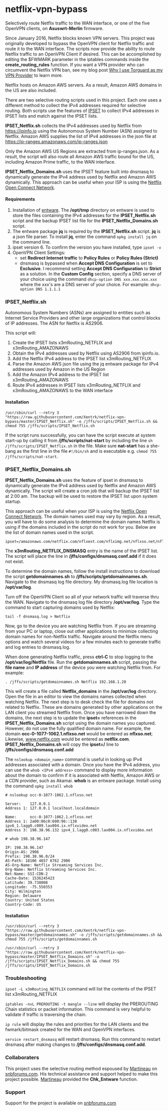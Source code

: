 # netflix-vpn-bypass
Selectively route Netflix traffic to the WAN interface, or one of the five OpenVPN clients, on **Asuswrt-Merlin** firmware.  

Since January 2016, Netflix blocks known VPN servers. This project was originally developed to bypass the OpenVPN client for Netflix traffic and route it to the WAN interface. The scripts now provide the ability to route Netflix traffic to an OpenVPN Client if desired. This can be accomplished by editing the $FWMARK parameter in the iptables commands inside the **create_routing_rules** function. If you want a VPN provider who can circumvent the Netflix VPN ban, see my blog post [Why I use Torguard as my VPN Provider](https://x3mtek.com/why-i-use-torguard-as-my-vpn-provider) to learn more. 

Netflix hosts on Amazon AWS servers. As a result, Amazon AWS domains in the US are also included.

There are two selective routing scripts used in this project. Each one uses a different method to collect the IPv4 addresses required for selective routing. Both scripts use the features of [IPSET](http://ipset.netfilter.org/) to collect IPv4 addresses in IPSET lists and match against the IPSET lists.

**IPSET_Netflix.sh** collects the IPv4 addresses used by Netflix from https://ipinfo.io using the Autonomous System Number (ASN) assigned to Netflix. Amazon AWS supplies the list of IPv4 addresses in the json file at https://ip-ranges.amazonaws.com/ip-ranges.json

Only the Amazon AWS US Regions are extracted from ip-ranges.json. As a result, the script will also route all Amazon AWS traffic bound for the US, including Amazon Prime traffic, to the WAN interface.

**IPSET_Netflix_Domains.sh** uses the IPSET feature built into dnsmasq to dynamically generate the IPv4 address used by Netflix and Amazon AWS dynamically.  This approach can be useful when your ISP is using the [Netflix Open Connect Network](https://media.netflix.com/en/company-blog/how-netflix-works-with-isps-around-the-globe-to-deliver-a-great-viewing-experience).

#### Requirements

1. Installation of [entware]( https://github.com/RMerl/asuswrt-merlin/wiki/Entware).  The **/opt/tmp** directory on entware is used to store the files containing the IPv4 addresses for the **IPSET_Netflix.sh** script and the backup IPSET list file for the **IPSET_Netflix_Domains.sh** script.  
2. The entware package **jq** is required by the **IPSET_Netflix.sh** script. **jq** is a json file parser.  To install **jq**, enter the command ```opkg install jq``` on the command line.
3. ipset version 6. To confirm the version you have installed, type ```ipset -v```
4. OpenVPN Client Settings:
    - set **Redirect Internet traffic** to **Policy Rules** or **Policy Rules (Strict)**
    - dnsmasq is bypassed when **Accept DNS Configuration** is set to **Exclusive**.  I recommend setting **Accept DNS Configuration**  to **Strict** as a solution. In the **Custom Config** section, specify a DNS server of your choice using the command ```dhcp-option DNS xxx.xxx.xxx.xxx``` where the xxx's are a DNS server of your choice. For example:
    ```dhcp-option DNS 1.1.1.1```

### IPSET_Netflix.sh
Autonomous System Numbers (ASNs) are assigned to entities such as Internet Service Providers and other large organizations that control blocks of IP addresses. The ASN for Netflix is AS2906.  

This script will:
1. Create the IPSET lists x3mRouting_NETFLIX and x3mRouting_AMAZONAWS
2. Obtain the IPv4 addresses used by Netflix using AS2906 from ipinfo.io.
3. Add the Netflix IPv4 address to the IPSET list x3mRouting_NETFLIX
4. Parse the Amazon AWS json file using the jq entware package for IPv4 addresses used by Amazon in the US Region
5. Add the Amazon IPv4 address to the IPSET list x3mRouting_AMAZONAWS
6. Route IPv4 addresses in IPSET lists x3mRouting_NETFLIX and x3mRouting_AMAZONAWS to the WAN interface

#### Installation

    /usr/sbin/curl --retry 3 "https://raw.githubusercontent.com/Xentrk/netflix-vpn-bypass/master/IPSET_Netflix.sh" -o /jffs/scripts/IPSET_Netflix.sh && chmod 755 /jffs/scripts/IPSET_Netflix.sh

If the script runs successfully, you can have the script execute at system start-up by calling it from **/jffs/scripts/nat-start** by including the line ```sh /jffs/scripts/IPSET_Netflix.sh``` in the file.  Make sure **nat-start** has a she-bang as the first line in the file ```#!/bin/sh``` and is executable e.g. ```chmod 755 /jffs/scripts/nat-start```.  

### IPSET_Netflix_Domains.sh
**IPSET_Netflix_Domains.sh** uses the feature of ipset in dnsmasq to dynamically generate the IPv4 address used by Netflix and Amazon AWS dynamically.  The script will create a cron job that will backup the IPSET list at 2:00 am.  The backup will be used to restore the IPSET list upon system startup.  

This approach can be useful when your ISP is using the [Netflix Open Connect Network](https://media.netflix.com/en/company-blog/how-netflix-works-with-isps-around-the-globe-to-deliver-a-great-viewing-experience).  The domain names used may vary by region. As a result, you will have to do some analysis to determine the domain names Netflix is using if the domains included in the script do not work for you. Below are the list of domain names used in the script. 

    ipset=/amazonaws.com/netflix.com/nflxext.com/nflximg.net/nflxso.net/nflxvideo.net/x3mRouting_NETFLIX_DNSMASQ

The **x3mRouting_NETFLIX_DNSMASQ** entry is the name of the IPSET list. The script will place the line in **/jffs/configs/dnsmasq.conf.add** if it does not exist.

To determine the domain names, follow the install instructions to download the script **getdomainnames.sh** to **/jffs/scripts/getdomainnames.sh**. Navigate to the dnsmasq log file directory. My dnsmasq.log file location is **/opt/var/log**.   

Turn off the OpenVPN Client so all of your network traffic will traverse thru the WAN. Navigate to the dnsmasq log file directory **/opt/var/log**. Type the command to start capturing domains used by Netflix:

    tail -f dnsmasq.log > Netflix

Now, go to the device you are watching Netflix from. If you are streaming from your PC or laptop, close out other applications to minimize collecting domain names for non-Netflix traffic. Navigate around the Netflix menu options and watch several videos for a few minutes each to generate traffic and log entries to dnsmasq.log.  

When done generating Netflix traffic, press **ctrl-C** to stop logging to the **/opt/var/log/Netflix** file.  Run the **getdomainnames.sh** script, passing the **file name** and **IP address** of the device you were watching Netflix from. For example:

    . /jffs/scripts/getdomainnames.sh Netflix 192.168.1.20

This will create a file called **Netflix_domains** in the **/opt/var/log** directory.  Open the file in an editor to view the domains names collected when watching Netflix. The next step is to desk check the file for domains not related to Netflix.  These are domains generated by other applications on the LAN client you streamed Netflix from. Once you have narrowed down the domains, the next step is to update the **ipset=** references in the **IPSET_Netflix_Domains.sh** script using the domain names you captured. However, do not use the fully qualified domain name. For example, the domain **occ-0-1077-1062.1.nflxso.net** would be entered as **nflxso.net**; Likewise, www.netflix.com would be entered as **netflix.com**. **IPSET_Netflix_Domains.sh** will copy the **ipset=/** line to **/jffs/configs/dnsmasq.conf.add**

The ```nslookup <domain_name>``` command is useful in looking up IPv4 addresses associated with a domain.  Once you have the IPv4 address, you can use the ```whob <IPv4 address>``` command to display more information about the domain to confirm if it is associated with Netflix, Amazon AWS or a CDN provider, such as Akamai.  **whob** is an entware package.  Install using the command ```opkg install whob```   

    # nslookup occ-0-1077-1062.1.nflxso.net

    Server:    127.0.0.1
    Address 1: 127.0.0.1 localhost.localdomain

    Name:      occ-0-1077-1062.1.nflxso.net
    Address 1: 2a00:86c0:600:96::138 ipv6_1.lagg0.c009.lax004.ix.nflxvideo.net
    Address 3: 198.38.96.132 ipv4_1.lagg0.c003.lax004.ix.nflxvideo.net

    # whob 198.38.96.147

    IP: 198.38.96.147
    Origin-AS: 2906
    Prefix: 198.38.96.0/24
    AS-Path: 18106 4657 6762 2906
    AS-Org-Name: Netflix Streaming Services Inc.
    Org-Name: Netflix Streaming Services Inc.
    Net-Name: SSI-CDN-2
    Cache-Date: 1536245423
    Latitude: 39.738008
    Longitude: -75.550353
    City: Wilmington
    Region: Delaware
    Country: United States
    Country-Code: US

#### Installation
    /usr/sbin/curl --retry 3 "https://raw.githubusercontent.com/Xentrk/netflix-vpn-bypass/master/getdomainnames.sh" -o /jffs/scripts/getdomainnames.sh && chmod 755 /jffs/scripts/getdomainnames.sh

    /usr/sbin/curl --retry 3 "https://raw.githubusercontent.com/Xentrk/netflix-vpn-bypass/master/IPSET_Netflix_Domains.sh" -o /jffs/scripts/IPSET_Netflix_Domains.sh && chmod 755 /jffs/scripts/IPSET_Netflix_Domains.sh

### Troubleshooting
```ipset -L x3mRouting_NETFLIX``` command will list the contents of the IPSET list x3mRouting_NETFLIX

```iptables -nvL PREROUTING -t mangle --line``` will display the PREROUTING Chain statistics or packet information.  This command is very helpful to validate if traffic is traversing the chain.

```ip rule``` will display the rules and priorities for the LAN clients and the fwmark/bitmask created for the WAN and OpenVPN interfaces.

```service restart_dnsmasq``` will restart dnsmasq. Run this command to restart dnsmasq after making changes to **/jffs/configs/dnsmasq.conf.add**.


### Collaboraters
This project uses the selective routing method espoused by [Martineau](https://www.snbforums.com/members/martineau.13215/) on [snbforums.com](https://www.snbforums.com/forums/). His technical assistance and support helped to make this project possible. [Martineau](https://www.snbforums.com/members/martineau.13215/) provided the **Chk_Entware** function. 

### Support
Support for the project is available on [snbforums.com](https://www.snbforums.com/threads/selective-routing-for-netflix.42661/)
